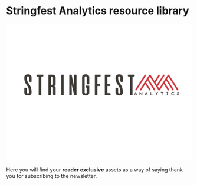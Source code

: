 # Stringfest Analytics resource library

![Stringest logo](images/stringfest-logo.png)

Here you will find your **reader exclusive** assets as a way of saying thank you for subscribing to the newsletter. 



